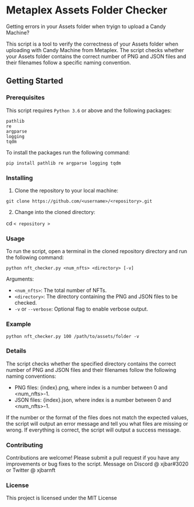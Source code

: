 # Metaplex Assets Folder Checker

Getting errors in your Assets folder when tryign to upload a Candy Machine? 

This script is a tool to verify the correctness of your Assets folder when uploading with Candy Machine from Metaplex. The script checks whether your Assets folder contains the correct number of PNG and JSON files and their filenames follow a specific naming convention.

## Getting Started

### Prerequisites

This script requires `Python 3.6` or above and the following packages:

```
pathlib
re
argparse
logging
tqdm
```

To install the packages run the following command:

`pip install pathlib re argparse logging tqdm`


### Installing

1. Clone the repository to your local machine:

`git clone https://github.com/<username>/<repository>.git`

2. Change into the cloned directory:

cd `< repository >`

### Usage

To run the script, open a terminal in the cloned repository directory and run the following command:

`python nft_checker.py <num_nfts> <directory> [-v]`

Arguments:

+ `<num_nfts>`: The total number of NFTs.
+ `<directory>`: The directory containing the PNG and JSON files to be checked.
+ `-v` or `--verbose`: Optional flag to enable verbose output.

### Example

`python nft_checker.py 100 /path/to/assets/folder -v`

### Details

The script checks whether the specified directory contains the correct number of PNG and JSON files and their filenames follow the following naming conventions:

+ PNG files: {index}.png, where index is a number between 0 and <num_nfts>-1.
+ JSON files: {index}.json, where index is a number between 0 and <num_nfts>-1.

If the number or the format of the files does not match the expected values, the script will output an error message and tell you what files are missing or wrong. If everything is correct, the script will output a success message.

### Contributing
Contributions are welcome! Please submit a pull request if you have any improvements or bug fixes to the script. Message on Discord @ xjbar#3020 or Twitter @ xjbarnft

### License
This project is licensed under the MIT License
